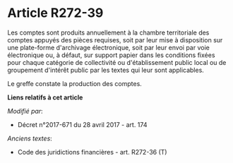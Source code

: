 # Article R272-39

Les comptes sont produits annuellement à la chambre territoriale des comptes appuyés des pièces requises, soit par leur mise
à disposition sur une plate-forme d'archivage électronique, soit par leur envoi par voie électronique ou, à défaut, sur
support papier dans les conditions fixées pour chaque catégorie de collectivité ou d'établissement public local ou de
groupement d'intérêt public par les textes qui leur sont applicables.

Le greffe constate la production des comptes.

**Liens relatifs à cet article**

_Modifié par_:

  - Décret n°2017-671 du 28 avril 2017 - art. 174

_Anciens textes_:

  - Code des juridictions financières - art. R272-36 (T)
